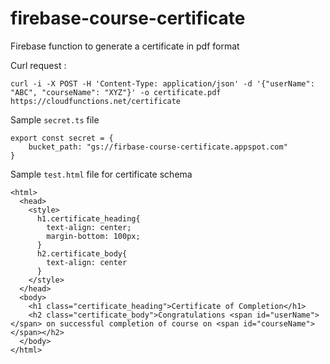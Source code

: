 # firebase-course-certificate

Firebase function to generate a certificate in pdf format

Curl request :
```
curl -i -X POST -H 'Content-Type: application/json' -d '{"userName": "ABC", "courseName": "XYZ"}' -o certificate.pdf  https://cloudfunctions.net/certificate
```

Sample `secret.ts` file

```
export const secret = {
    bucket_path: "gs://firbase-course-certificate.appspot.com"
}
```


Sample `test.html` file for certificate schema

```
<html>
  <head>
    <style>
      h1.certificate_heading{
        text-align: center;
        margin-bottom: 100px;
      }
      h2.certificate_body{
        text-align: center
      }
    </style>
  </head>
  <body>
    <h1 class="certificate_heading">Certificate of Completion</h1>
    <h2 class="certificate_body">Congratulations <span id="userName"></span> on successful completion of course on <span id="courseName"></span></h2>
  </body>
</html>
```
